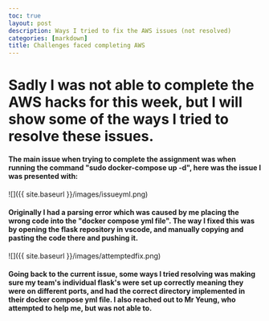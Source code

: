 ```yaml
---
toc: true
layout: post
description: Ways I tried to fix the AWS issues (not resolved)
categories: [markdown]
title: Challenges faced completing AWS
---
```


# Sadly I was not able to complete the AWS hacks for this week, but I will show some of the ways I tried to resolve these issues.

#### The main issue when trying to complete the assignment was when running the command "sudo docker-compose up -d", here was the issue I was presented with:

![]({{ site.baseurl }}/images/issueyml.png)

#### Originally I had a parsing error which was caused by me placing the wrong code into the "docker compose yml file". The way I fixed this was by opening the flask repository in vscode, and manually copying and pasting the code there and pushing it.

![]({{ site.baseurl }}/images/attemptedfix.png)

#### Going back to the current issue, some ways I tried resolving was making sure my team's individual flask's were set up correctly meaning they were on different ports, and had the correct directory implemented in their docker compose yml file. I also reached out to Mr Yeung, who attempted to help me, but was not able to.
